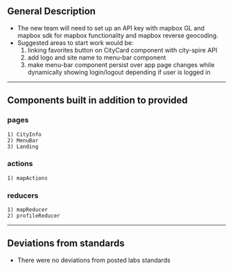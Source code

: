 ## General Description
  - The new team will need to set up an API key with mapbox GL and mapbox sdk for mapbox functionality and mapbox reverse geocoding.
  - Suggested areas to start work would be: 
    1) linking favorites button on CityCard component with city-spire API
    2) add logo and site name to menu-bar component
    3) make menu-bar component persist over app page changes while dynamically showing login/logout depending if user is logged in

---

## Components built in addition to provided
  ### pages
    1) CityInfo
    2) MenuBar
    3) Landing
  ### actions
    1) mapActions
  ### reducers
    1) mapReducer
    2) profileReducer

---

## Deviations from standards
  - There were no deviations from posted labs standards
